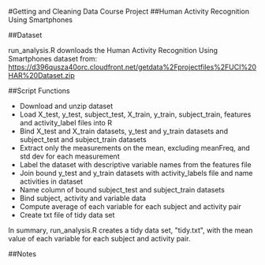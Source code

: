 #Getting and Cleaning Data Course Project 
##Human Activity Recognition Using Smartphones 

##Dataset 

run_analysis.R downloads the Human Activity Recognition Using Smartphones dataset from:
https://d396qusza40orc.cloudfront.net/getdata%2Fprojectfiles%2FUCI%20HAR%20Dataset.zip

##Script Functions

* Download and unzip dataset
* Load X_test, y_test, subject_test, X_train, y_train, subject_train, features and activity_label files into R
* Bind X_test and X_train datasets, y_test and y_train datasets and subject_test and subject_train datasets
* Extract only the measurements on the mean, excluding meanFreq, and std dev for each measurement
* Label the dataset with descriptive variable names from the features file 
* Join bound y_test and y_train datasets with activity_labels file and name activities in dataset
* Name column of bound subject_test and subject_train datasets
* Bind subject, activity and variable data 
* Compute average of each variable for each subject and activity pair
* Create txt file of tidy data set 

In summary, run_analysis.R creates a tidy data set, "tidy.txt", with the mean value of each variable for each subject and activity pair. 

##Notes 
  